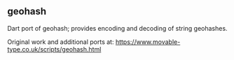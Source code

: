 
geohash
-------

Dart port of geohash; provides encoding and decoding of string geohashes.


Original work and additional ports at:
https://www.movable-type.co.uk/scripts/geohash.html
